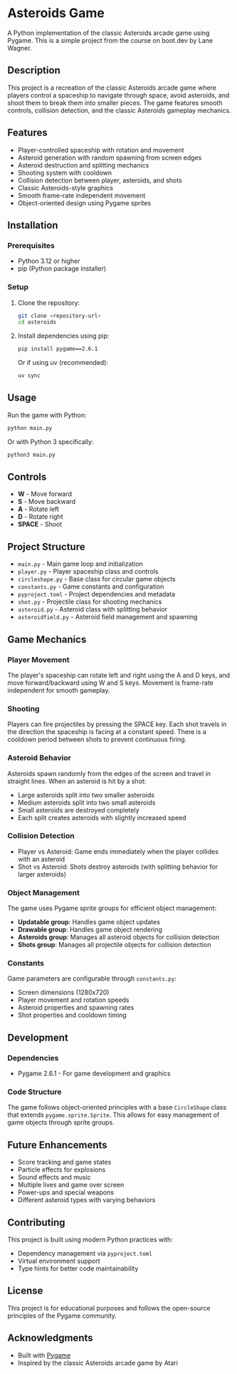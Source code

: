 # Asteroids Game

A Python implementation of the classic Asteroids arcade game using Pygame. This is a simple project from the course on boot.dev by Lane Wagner.

## Description

This project is a recreation of the classic Asteroids arcade game where players control a spaceship to navigate through space, avoid asteroids, and shoot them to break them into smaller pieces. The game features smooth controls, collision detection, and the classic Asteroids gameplay mechanics.

## Features

- Player-controlled spaceship with rotation and movement
- Asteroid generation with random spawning from screen edges
- Asteroid destruction and splitting mechanics
- Shooting system with cooldown
- Collision detection between player, asteroids, and shots
- Classic Asteroids-style graphics
- Smooth frame-rate independent movement
- Object-oriented design using Pygame sprites

## Installation

### Prerequisites

- Python 3.12 or higher
- pip (Python package installer)

### Setup

1. Clone the repository:
   ```bash
   git clone <repository-url>
   cd asteroids
   ```

2. Install dependencies using pip:
   ```bash
   pip install pygame==2.6.1
   ```

   Or if using uv (recommended):
   ```bash
   uv sync
   ```

## Usage

Run the game with Python:

```bash
python main.py
```

Or with Python 3 specifically:

```bash
python3 main.py
```

## Controls

- **W** - Move forward
- **S** - Move backward
- **A** - Rotate left
- **D** - Rotate right
- **SPACE** - Shoot

## Project Structure

- `main.py` - Main game loop and initialization
- `player.py` - Player spaceship class and controls
- `circleshape.py` - Base class for circular game objects
- `constants.py` - Game constants and configuration
- `pyproject.toml` - Project dependencies and metadata
- `shot.py` - Projectile class for shooting mechanics
- `asteroid.py` - Asteroid class with splitting behavior
- `asteroidfield.py` - Asteroid field management and spawning

## Game Mechanics

### Player Movement
The player's spaceship can rotate left and right using the A and D keys, and move forward/backward using W and S keys. Movement is frame-rate independent for smooth gameplay.

### Shooting
Players can fire projectiles by pressing the SPACE key. Each shot travels in the direction the spaceship is facing at a constant speed. There is a cooldown period between shots to prevent continuous firing.

### Asteroid Behavior
Asteroids spawn randomly from the edges of the screen and travel in straight lines. When an asteroid is hit by a shot:
- Large asteroids split into two smaller asteroids
- Medium asteroids split into two small asteroids
- Small asteroids are destroyed completely
- Each split creates asteroids with slightly increased speed

### Collision Detection
- Player vs Asteroid: Game ends immediately when the player collides with an asteroid
- Shot vs Asteroid: Shots destroy asteroids (with splitting behavior for larger asteroids)

### Object Management
The game uses Pygame sprite groups for efficient object management:
- **Updatable group**: Handles game object updates
- **Drawable group**: Handles game object rendering
- **Asteroids group**: Manages all asteroid objects for collision detection
- **Shots group**: Manages all projectile objects for collision detection

### Constants
Game parameters are configurable through `constants.py`:
- Screen dimensions (1280x720)
- Player movement and rotation speeds
- Asteroid properties and spawning rates
- Shot properties and cooldown timing

## Development

### Dependencies

- Pygame 2.6.1 - For game development and graphics

### Code Structure

The game follows object-oriented principles with a base `CircleShape` class that extends `pygame.sprite.Sprite`. This allows for easy management of game objects through sprite groups.

## Future Enhancements

- Score tracking and game states
- Particle effects for explosions
- Sound effects and music
- Multiple lives and game over screen
- Power-ups and special weapons
- Different asteroid types with varying behaviors

## Contributing

This project is built using modern Python practices with:
- Dependency management via `pyproject.toml`
- Virtual environment support
- Type hints for better code maintainability

## License

This project is for educational purposes and follows the open-source principles of the Pygame community.

## Acknowledgments

- Built with [Pygame](https://www.pygame.org/)
- Inspired by the classic Asteroids arcade game by Atari

